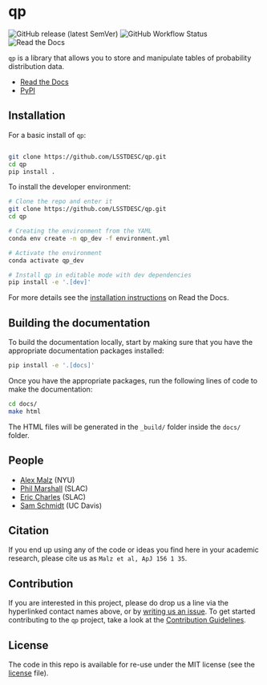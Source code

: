 # qp

![GitHub release (latest SemVer)](https://img.shields.io/github/v/release/LSSTDESC/qp)
![GitHub Workflow Status](https://img.shields.io/github/actions/workflow/status/LSSTDESC/qp/python-package.yml)
![Read the Docs](https://img.shields.io/readthedocs/qp)

`qp` is a library that allows you to store and manipulate tables of probability distribution data.

- [Read the Docs](http://qp.readthedocs.io/)
- [PyPI](https://pypi.org/project/qp-prob/)

## Installation

For a basic install of `qp`:

```bash

git clone https://github.com/LSSTDESC/qp.git
cd qp
pip install .

```

To install the developer environment:

```bash
# Clone the repo and enter it
git clone https://github.com/LSSTDESC/qp.git
cd qp

# Creating the environment from the YAML
conda env create -n qp_dev -f environment.yml

# Activate the environment
conda activate qp_dev

# Install qp in editable mode with dev dependencies
pip install -e '.[dev]'
```

For more details see the [installation instructions](http://qp.readthedocs.io/user_guide/installation.html) on Read the Docs.

## Building the documentation

To build the documentation locally, start by making sure that you have the appropriate documentation packages installed:

```bash
pip install -e '.[docs]'

```

Once you have the appropriate packages, run the following lines of code to make the documentation:

```bash
cd docs/
make html

```

The HTML files will be generated in the `_build/` folder inside the `docs/` folder.

## People

- [Alex Malz](https://github.com/LSSTDESC/qp/issues/new?body=@aimalz) (NYU)
- [Phil Marshall](https://github.com/LSSTDESC/qp/issues/new?body=@drphilmarshall) (SLAC)
- [Eric Charles](https://github.com/LSSTDESC/qp/issues/new?body=@eacharles) (SLAC)
- [Sam Schmidt](https://github.com/LSSTDESC/qp/issues/new?body=@sschmidt) (UC Davis)

## Citation

If you end up using any of the code or ideas you find here in your academic research, please cite us as `Malz et al, ApJ 156 1 35`.

## Contribution

If you are interested in this project, please do drop us a line via the hyperlinked contact names above, or by [writing us an issue](https://github.com/LSSTDESC/qp/issues/new). To get started contributing to the `qp` project, take a look at the [Contribution Guidelines](http://qp.readthedocs.io/developer_docs/contribution.html).

## License

The code in this repo is available for re-use under the MIT license (see the [license](./LICENSE) file).
